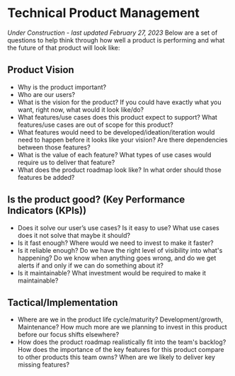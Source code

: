 # Technical Product Management
_Under Construction - last updated February 27, 2023_
Below are a set of questions to help think through how well a product is performing and what the future of that product will look like:

## Product Vision
* Why is the product important?
* Who are our users?
* What is the vision for the product? If you could have exactly what you want, right now, what would it look like/do?
* What features/use cases does this product expect to support? What features/use cases are out of scope for this product?
* What features would need to be developed/ideation/iteration would need to happen before it looks like your vision? Are there dependencies between those features?
* What is the value of each feature? What types of use cases would require us to deliver that feature?
* What does the product roadmap look like? In what order should those features be added?

## Is the product good? (Key Performance Indicators (KPIs))
* Does it solve our user’s use cases? Is it easy to use? What use cases does it not solve that maybe it should?
* Is it fast enough? Where would we need to invest to make it faster?
* Is it reliable enough? Do we have the right level of visibility into what's happening? Do we know when anything goes wrong, and do we get alerts if and only if we can do something about it?
* Is it maintainable? What investment would be required to make it maintainable?

## Tactical/Implementation
* Where are we in the product life cycle/maturity? Development/growth, Maintenance? How much more are we planning to invest in this product before our focus shifts elsewhere?
* How does the product roadmap realistically fit into the team's backlog? How does the importance of the key features for this product compare to other products this team owns? When are we likely to deliver key missing features?
